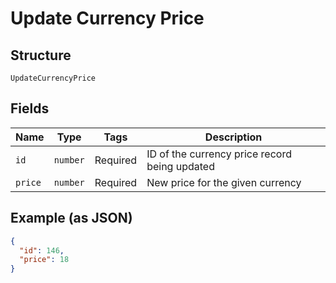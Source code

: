 
# Update Currency Price

## Structure

`UpdateCurrencyPrice`

## Fields

| Name | Type | Tags | Description |
|  --- | --- | --- | --- |
| `id` | `number` | Required | ID of the currency price record being updated |
| `price` | `number` | Required | New price for the given currency |

## Example (as JSON)

```json
{
  "id": 146,
  "price": 18
}
```

